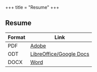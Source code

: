 +++
title = "Resume"
+++

## Resume

Format | Link
-------|-------
PDF    | [Adobe](../resume.pdf)
ODT    | [LibreOffice/Google Docs](../resume.odt)
DOCX   | [Word](../resume.docx)

